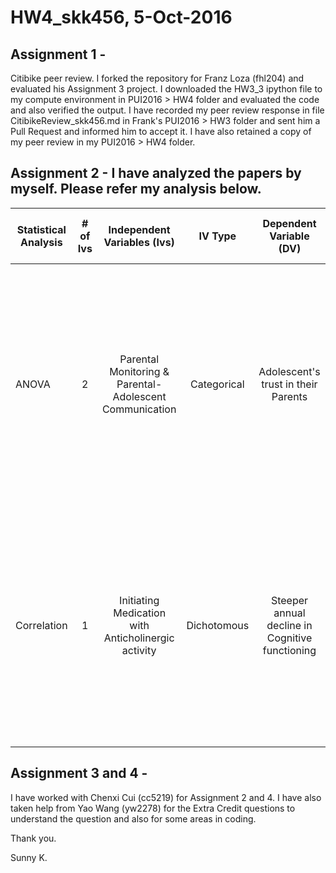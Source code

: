 # HW4_skk456, 5-Oct-2016

## Assignment 1 - 
Citibike peer review.
I forked the repository for Franz Loza (fhl204) and evaluated his Assignment 3 project.
I downloaded the HW3_3 ipython file to my compute environment in PUI2016 > HW4 folder  and evaluated the code and also  verified the output.
I have recorded my peer review response in file CitibikeReview_skk456.md in Frank's PUI2016 > HW3 folder and sent him a Pull Request and informed him to accept it.
I have also retained a copy of my peer review in my PUI2016 > HW4 folder.

## Assignment 2 - I have analyzed the papers by myself. Please refer my analysis below.

|Statistical Analysis|# of Ivs|Independent Variables (Ivs)|IV Type|Dependent Variable (DV)|DV Type|Question to be answered|Null Hypothesis (H0)|Alpha - Confidence Level (%age)|Link to Paper|
|---------------|:---------:|:----------------------------------------:|:------------:|:------------------------------:|:------------:|:----------------------------------------------------------------------------------------------------:|:----------------------------------------------------------------------------------------------------:|:-------------------------:|----------------------------------------------------------------------------------------------------:|
|ANOVA|2|Parental Monitoring & Parental-Adolescent Communication|Categorical|Adolescent's trust in their Parents|Continuous|Does Parental Monitoring and Parental-Adolescnet Communication improve the Adolescent's trust in their Parents?|Adolescent with higher Parental Monitoring and Parental-Adolescent Communication trust same or less in their Parents as compared to those Adolescents trust in their Parents with lower Parental Monitoring and Parental Adolescent Communication.|0.05|[Parental Monitoring Parent-Adolescent Communication and Adolescents’ Trust in Their Parents in China](http://journals.plos.org/plosone/article?id=10.1371/journal.pone.0134730)|
|Correlation|1|Initiating Medication with Anticholinergic activity|Dichotomous|Steeper annual decline in Cognitive functioning|Continuous|Whether there is correlation between Older person initiating a medication with anticholinergic activity and a steeper annual decline in cognitive functioning than those who are not taking these medications? If yes - how strong?|There is no correlation between Older person initiating a medication with anticholinergic activity and a steeper annual decline in cognitive functioning than those who are not taking these medications|0.05|[Cognitive Decline in Older Persons Initiating Anticholinergic Medications](http://journals.plos.org/plosone/article?id=10.1371/journal.pone.0064111)|


## Assignment 3 and 4 - 
I have worked with Chenxi Cui (cc5219) for Assignment 2 and 4.
I have also taken help from Yao Wang (yw2278) for the Extra Credit questions to understand the question and also for some areas in coding.

Thank you.

Sunny K.

